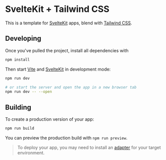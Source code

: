 # SvelteKit + Tailwind CSS

This is a template for [SvelteKit](https://kit.svelte.dev) apps, blend with [Tailwind CSS](https://tailwindcss.com/).

## Developing

Once you've pulled the project, install all dependencies with 

```bash 
npm install
```

Then start [Vite](https://vitejs.dev) and [SvelteKit](https://kit.svelte.dev) in development mode:

```bash
npm run dev

# or start the server and open the app in a new browser tab
npm run dev -- --open
```

## Building

To create a production version of your app:

```bash
npm run build
```

You can preview the production build with `npm run preview`.

> To deploy your app, you may need to install an [adapter](https://kit.svelte.dev/docs/adapters) for your target environment.
